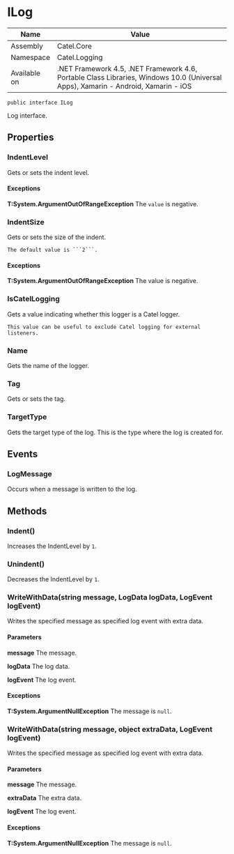 

# ILog

Name|Value
---|---
Assembly|Catel.Core
Namespace|Catel.Logging
Available on|.NET Framework 4.5, .NET Framework 4.6, Portable Class Libraries, Windows 10.0 (Universal Apps), Xamarin - Android, Xamarin - iOS

```
public interface ILog
```

Log interface.



## Properties

### IndentLevel

Gets or sets the indent level.

#### Exceptions

**T:System.ArgumentOutOfRangeException**
The ```value``` is negative.



### IndentSize

Gets or sets the size of the indent.
    


    The default value is ```2```.

#### Exceptions

**T:System.ArgumentOutOfRangeException**
The value is negative.



### IsCatelLogging

Gets a value indicating whether this logger is a Catel logger.
    


    This value can be useful to exclude Catel logging for external listeners.



### Name

Gets the name of the logger.



### Tag

Gets or sets the tag.



### TargetType

Gets the target type of the log. This is the type where the log is created for.



## Events

### LogMessage

Occurs when a message is written to the log.



## Methods

### Indent()

Increases the IndentLevel by ```1```.



### Unindent()

Decreases the IndentLevel by ```1```.



### WriteWithData(string message, LogData logData, LogEvent logEvent)

Writes the specified message as specified log event with extra data.

#### Parameters

**message**
The message.

**logData**
The log data.

**logEvent**
The log event.

#### Exceptions

**T:System.ArgumentNullException**
The message is ```null```.



### WriteWithData(string message, object extraData, LogEvent logEvent)

Writes the specified message as specified log event with extra data.

#### Parameters

**message**
The message.

**extraData**
The extra data.

**logEvent**
The log event.

#### Exceptions

**T:System.ArgumentNullException**
The message is ```null```.



